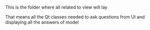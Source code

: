 This is the folder where all related to view will lay

That means all the Qt classes needed to ask questions from UI
and displaying all the answers of model